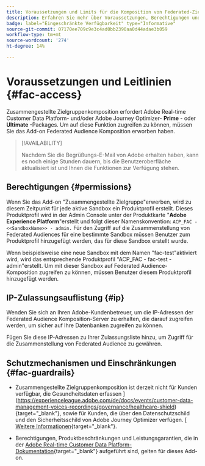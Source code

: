 ```yaml
---
title: Voraussetzungen und Limits für die Komposition von Federated-Zielgruppen
description: Erfahren Sie mehr über Voraussetzungen, Berechtigungen und Limits für die Zusammenstellung von Federated Audience
badge: label="Eingeschränkte Verfügbarkeit" type="Informative"
source-git-commit: 07170ee709c9e3c4ad0bb2390aa0d44adae3b059
workflow-type: tm+mt
source-wordcount: '274'
ht-degree: 14%

---
```


# Voraussetzungen und Leitlinien {#fac-access}

Zusammengestellte Zielgruppenkomposition erfordert Adobe Real-time Customer Data Platform- und/oder Adobe Journey Optimizer- **Prime** - oder **Ultimate** -Packages. Um auf diese Funktion zugreifen zu können, müssen Sie das Add-on Federated Audience Komposition erworben haben.

>[!AVAILABILITY]
>
>Nachdem Sie die Begrüßungs-E-Mail von Adobe erhalten haben, kann es noch einige Stunden dauern, bis die Benutzeroberfläche aktualisiert ist und Ihnen die Funktionen zur Verfügung stehen.

## Berechtigungen {#permissions}

Wenn Sie das Add-on &quot;Zusammengestellte Zielgruppe&quot;erwerben, wird zu diesem Zeitpunkt für jede aktive Sandbox ein Produktprofil erstellt. Dieses Produktprofil wird in der Admin Console unter der Produktkarte &quot;**Adobe Experience Platform**&quot;erstellt und folgt dieser Namenskonvention: `ACP_FAC - <<SandboxName>> - admin.` Für den Zugriff auf die Zusammenstellung von Federated Audiences für eine bestimmte Sandbox müssen Benutzer zum Produktprofil hinzugefügt werden, das für diese Sandbox erstellt wurde.

Wenn beispielsweise eine neue Sandbox mit dem Namen &quot;fac-test&quot;aktiviert wird, wird das entsprechende Produktprofil &quot;ACP_FAC - fac-test - admin&quot;erstellt. Um mit dieser Sandbox auf Federated Audience-Komposition zugreifen zu können, müssen Benutzer diesem Produktprofil hinzugefügt werden.

## IP-Zulassungsauflistung {#ip}

Wenden Sie sich an Ihren Adobe-Kundenbetreuer, um die IP-Adressen der Federated Audience Komposition-Server zu erhalten, die darauf zugreifen werden, um sicher auf Ihre Datenbanken zugreifen zu können.

Fügen Sie diese IP-Adressen zu Ihrer Zulassungsliste hinzu, um Zugriff für die Zusammenstellung von Federated Audience zu gewähren.

## Schutzmechanismen und Einschränkungen {#fac-guardrails}

* Zusammengestellte Zielgruppenkomposition ist derzeit nicht für Kunden verfügbar, die Gesundheitsdaten erfassen ](https://experienceleague.adobe.com/de/docs/events/customer-data-management-voices-recordings/governance/healthcare-shield){target="_blank"}, sowie für Kunden, die über den Datenschutzschild und den Sicherheitsschild von Adobe Journey Optimizer verfügen. [ [Weitere Informationen](https://experienceleague.adobe.com/en/docs/journey-optimizer/using/audiences-profiles-identities/audiences/about-audiences){target="_blank"}.

<!--
* Federated Audience Composition is compatible with Privacy & Security Shield and can be used in all verticals except for healthcare industries. Currently, Federated Audience Composition cannot be licensed to customers looking to ingest health data. [Learn more](https://experienceleague.adobe.com/en/docs/events/customer-data-management-voices-recordings/governance/healthcare-shield){target="_blank"}-->

* Berechtigungen, Produktbeschränkungen und Leistungsgarantien, die in der [Adobe Real-time Customer Data Platform-Dokumentation](https://experienceleague.adobe.com/de/docs/experience-platform/profile/guardrails){target="_blank"} aufgeführt sind, gelten für dieses Add-on.
